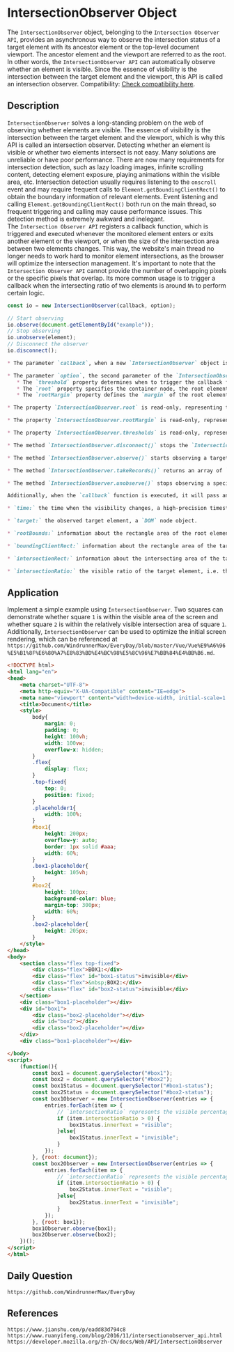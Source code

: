 # IntersectionObserver Object
The `IntersectionObserver` object, belonging to the `Intersection Observer API`, provides an asynchronous way to observe the intersection status of a target element with its ancestor element or the top-level document viewport. The ancestor element and the viewport are referred to as the root. In other words, the `IntersectionObserver API` can automatically observe whether an element is visible. Since the essence of visibility is the intersection between the target element and the viewport, this API is called an intersection observer. Compatibility: [Check compatibility here](https://caniuse.com/?search=IntersectionObserver).  

## Description
`IntersectionObserver` solves a long-standing problem on the web of observing whether elements are visible. The essence of visibility is the intersection between the target element and the viewport, which is why this API is called an intersection observer. Detecting whether an element is visible or whether two elements intersect is not easy. Many solutions are unreliable or have poor performance. There are now many requirements for intersection detection, such as lazy loading images, infinite scrolling content, detecting element exposure, playing animations within the visible area, etc. Intersection detection usually requires listening to the `onscroll` event and may require frequent calls to `Element.getBoundingClientRect()` to obtain the boundary information of relevant elements. Event listening and calling `Element.getBoundingClientRect()` both run on the main thread, so frequent triggering and calling may cause performance issues. This detection method is extremely awkward and inelegant.  
The `Intersection Observer API` registers a callback function, which is triggered and executed whenever the monitored element enters or exits another element or the viewport, or when the size of the intersection area between two elements changes. This way, the website's main thread no longer needs to work hard to monitor element intersections, as the browser will optimize the intersection management. It's important to note that the `Intersection Observer API` cannot provide the number of overlapping pixels or the specific pixels that overlap. Its more common usage is to trigger a callback when the intersecting ratio of two elements is around `N%` to perform certain logic.  

```javascript
const io = new IntersectionObserver(callback, option);

// Start observing
io.observe(document.getElementById("example"));
// Stop observing
io.unobserve(element);
// Disconnect the observer
io.disconnect();
```

```markdown
* The parameter `callback`, when a new `IntersectionObserver` object is created, will execute the specified callback function when it observes that the visible portion of the target element has crossed one or more thresholds `thresholds`.

* The parameter `option`, the second parameter of the `IntersectionObserver` constructor is a configuration object, which can set the following properties:
   * The `threshold` property determines when to trigger the callback function. It is an array, each member is a threshold value, default as `[0]`, that is, when the intersection ratio `intersectionRatio` reaches `0`, the callback function will be triggered. Users can customize this array, for example, `[0, 0.25, 0.5, 0.75, 1]` indicating that the callback function will be triggered when the target element is `0%`, `25%`, `50%`, `75%`, and `100%` visible.
   * The `root` property specifies the container node, the root element, where the target element is located. The target element will scroll not only with the window, but also within the container, for example, scrolling in an `iframe` window, the `root` property needs to be set. Note that the container element must be an ancestor element of the target element.
   * The `rootMargin` property defines the `margin` of the root element to expand or shrink the size of the `rootBounds` rectangle, thereby affecting the size of the `intersectionRect` intersection area. It uses the CSS definition method, for example, `10px 20px 30px 40px`, representing values in the `top`, `right`, `bottom`, and `left` directions.

* The property `IntersectionObserver.root` is read-only, representing the specific ancestor element `element` of the observed object. If no value is passed or the value is `null`, the top-level document viewport is used by default.

* The property `IntersectionObserver.rootMargin` is read-only, representing the rectangle offset added to the root `root` boundary box during intersection calculation, which can effectively shrink or expand the judging range of the root to meet calculation needs. The value returned by this property may differ from the value specified when calling the constructor, so it may be necessary to change the value to match internal requirements. All offset values can be expressed in pixels `px` or percentage (%) and the default is `0px 0px 0px 0px`.

* The property `IntersectionObserver.thresholds` is read-only, representing a list of thresholds, sorted in ascending order. Each threshold in the list is the ratio of the intersecting area of the observed object to the boundary region. A notification `Notification` will be generated when any threshold of the observed object is crossed. If no value is passed into the constructor, the default value is `0`.

* The method `IntersectionObserver.disconnect()` stops the `IntersectionObserver` object from observing.

* The method `IntersectionObserver.observe()` starts observing a target element for the `IntersectionObserver`.

* The method `IntersectionObserver.takeRecords()` returns an array of `IntersectionObserverEntry` objects for all observed targets.

* The method `IntersectionObserver.unobserve()` stops observing a specific target element for the `IntersectionObserver`.

Additionally, when the `callback` function is executed, it will pass an `IntersectionObserverEntry` object parameter, which provides the following information:

* `time:` the time when the visibility changes, a high-precision timestamp in milliseconds.

* `target:` the observed target element, a `DOM` node object.

* `rootBounds:` information about the rectangle area of the root element, the return value of the `getBoundingClientRect` method. If there is no root element, or directly scrolls relative to the viewport, `null` is returned.

* `boundingClientRect:` information about the rectangle area of the target element.

* `intersectionRect:` information about the intersecting area of the target element with the viewport or root element.

* `intersectionRatio:` the visible ratio of the target element, i.e. the ratio of `intersectionRect` to `boundingClientRect`. It is `1` when fully visible and less than or equal to `0` when fully invisible.
```

## Application
Implement a simple example using `IntersectionObserver`. Two squares can demonstrate whether square `1` is within the visible area of the screen and whether square `2` is within the relatively visible intersection area of square `1`. Additionally, `IntersectionObserver` can be used to optimize the initial screen rendering, which can be referenced at `https://github.com/WindrunnerMax/EveryDay/blob/master/Vue/Vue%E9%A6%96%E5%B1%8F%E6%80%A7%E8%83%BD%E4%BC%98%E5%8C%96%E7%BB%84%E4%BB%B6.md`.

```html
<!DOCTYPE html>
<html lang="en">
<head>
    <meta charset="UTF-8">
    <meta http-equiv="X-UA-Compatible" content="IE=edge">
    <meta name="viewport" content="width=device-width, initial-scale=1.0">
    <title>Document</title>
    <style> 
        body{
            margin: 0;
            padding: 0;
            height: 100vh;
            width: 100vw;
            overflow-x: hidden;
        }
        .flex{
            display: flex;
        }
        .top-fixed{
            top: 0;
            position: fixed;
        }
        .placeholder1{
            width: 100%;
        }
        #box1{
            height: 200px; 
            overflow-y: auto; 
            border: 1px solid #aaa; 
            width: 60%;
        }
        .box1-placeholder{
            height: 105vh;
        }
        #box2{
            height: 100px; 
            background-color: blue; 
            margin-top: 300px; 
            width: 60%;
        }
        .box2-placeholder{
            height: 205px;
        }
    </style>
</head>
<body>
    <section class="flex top-fixed">
        <div class="flex">BOX1:</div>
        <div class="flex" id="box1-status">invisible</div>
        <div class="flex">&nbsp;BOX2:</div>
        <div class="flex" id="box2-status">invisible</div>
    </section>
    <div class="box1-placeholder"></div>
    <div id="box1">
        <div class="box2-placeholder"></div>
        <div id="box2"></div>   
        <div class="box2-placeholder"></div>
    </div>
    <div class="box1-placeholder"></div>
```

```html
</body>
<script>
    (function(){
        const box1 = document.querySelector("#box1");
        const box2 = document.querySelector("#box2");
        const box1Status = document.querySelector("#box1-status");
        const box2Status = document.querySelector("#box2-status");
        const box1Observer = new IntersectionObserver(entries => {
            entries.forEach(item => {
                // `intersectionRatio` represents the visible percentage of the target element. If it's greater than `0`, it's visible
                if (item.intersectionRatio > 0) {
                    box1Status.innerText = "visible";
                }else{
                    box1Status.innerText = "invisible";
                }
            });
        }, {root: document});
        const box2Observer = new IntersectionObserver(entries => {
            entries.forEach(item => {
                // `intersectionRatio` represents the visible percentage of the target element. If it's greater than `0`, it's visible
                if (item.intersectionRatio > 0) {
                    box2Status.innerText = "visible";
                }else{
                    box2Status.innerText = "invisible";
                }
            });
        }, {root: box1});
        box1Observer.observe(box1);
        box2Observer.observe(box2);
    })();
</script>
</html>
```

## Daily Question

```
https://github.com/WindrunnerMax/EveryDay
```

## References

```
https://www.jianshu.com/p/eadd83d794c8
https://www.ruanyifeng.com/blog/2016/11/intersectionobserver_api.html
https://developer.mozilla.org/zh-CN/docs/Web/API/IntersectionObserver
```